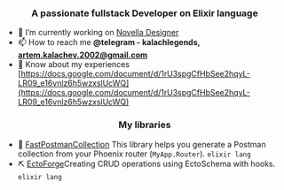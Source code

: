 <h3 align="center">A passionate fullstack Developer on Elixir language</h3>

- 🔭 I’m currently working on [Novella Designer](https://novella-designer.com/)
- 📫 How to reach me **@telegram - kalachlegends, artem.kalachev.2002@gmail.com**
- 📄 Know about my experiences [https://docs.google.com/document/d/1rU3spgCfHbSee2hqyL-LR09_e16vnlz6h5wzxslUcWQ](https://docs.google.com/document/d/1rU3spgCfHbSee2hqyL-LR09_e16vnlz6h5wzxslUcWQ)

<h3 align="center">My libraries</h3>

- 📜 [FastPostmanCollection](https://github.com/kalachlegends/fast_postman_collection) This library helps you generate a Postman collection from your Phoenix router (`MyApp.Router`). `elixir lang`
- ⛏️ [EctoForge](https://github.com/kalachlegends/ecto_forge)Creating CRUD operations using EctoSchema with hooks. `elixir lang`
